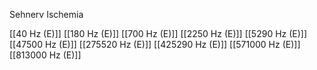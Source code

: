 Sehnerv Ischemia

[[40 Hz (E)]]
[[180 Hz (E)]]
[[700 Hz (E)]]
[[2250 Hz (E)]]
[[5290 Hz (E)]]
[[47500 Hz (E)]]
[[275520 Hz (E)]]
[[425290 Hz (E)]]
[[571000 Hz (E)]]
[[813000 Hz (E)]]